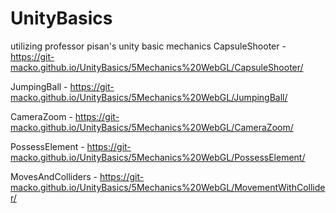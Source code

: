 # UnityBasics
utilizing professor pisan's unity basic mechanics
CapsuleShooter - https://git-macko.github.io/UnityBasics/5Mechanics%20WebGL/CapsuleShooter/ 

JumpingBall - https://git-macko.github.io/UnityBasics/5Mechanics%20WebGL/JumpingBall/ 

CameraZoom - https://git-macko.github.io/UnityBasics/5Mechanics%20WebGL/CameraZoom/ 

PossessElement - https://git-macko.github.io/UnityBasics/5Mechanics%20WebGL/PossessElement/ 

MovesAndColliders - https://git-macko.github.io/UnityBasics/5Mechanics%20WebGL/MovementWithCollider/ 
